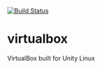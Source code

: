 [![Build Status](https://travis-ci.org/unity-linux/virtualbox.svg?branch=master)](https://travis-ci.org/unity-linux/virtualbox)
# virtualbox
VirtualBox built for Unity Linux
